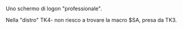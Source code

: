 Uno schermo di logon "professionale".

Nella "distro" TK4- non riesco a trovare la macro $SA, presa da TK3.

